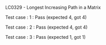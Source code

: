
LC0329 - Longest Increasing Path in a Matrix


Test case : 1 : Pass
 (expected 4, got 4)

Test case : 2 : Pass
 (expected 4, got 4)

Test case : 3 : Pass
 (expected 1, got 1)
